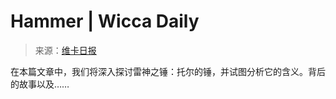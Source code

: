 <!--yml

category: 未分类

date: 2024-06-12 18:24:56

-->

# Hammer | Wicca Daily

> 来源：[维卡日报](http://wiccadaily.com/tag/hammer/#0001-01-01)

在本篇文章中，我们将深入探讨雷神之锤：托尔的锤，并试图分析它的含义。背后的故事以及……
